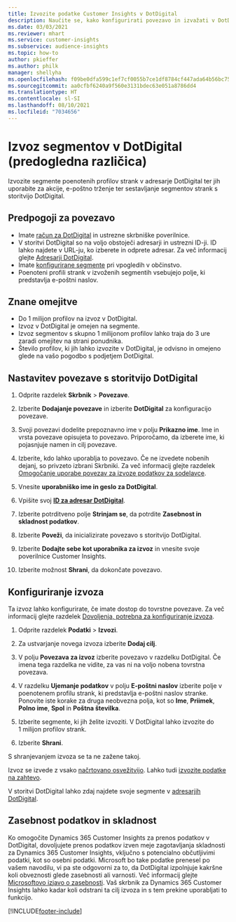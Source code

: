 ```yaml
---
title: Izvozite podatke Customer Insights v DotDigital
description: Naučite se, kako konfigurirati povezavo in izvažati v DotDigital.
ms.date: 03/03/2021
ms.reviewer: mhart
ms.service: customer-insights
ms.subservice: audience-insights
ms.topic: how-to
author: pkieffer
ms.author: philk
manager: shellyha
ms.openlocfilehash: f09be0dfa599c1ef7cf0055b7ce1df8784cf447ada64b56bc7543c214f9a5b99
ms.sourcegitcommit: aa0cfbf6240a9f560e3131bdec63e051a8786dd4
ms.translationtype: HT
ms.contentlocale: sl-SI
ms.lasthandoff: 08/10/2021
ms.locfileid: "7034656"
---
```

# <a name="export-segments-to-dotdigital-preview"></a>Izvoz segmentov v DotDigital (predogledna različica)

Izvozite segmente poenotenih profilov strank v adresarje DotDigital ter jih uporabite za akcije, e-poštno trženje ter sestavljanje segmentov strank s storitvijo DotDigital. 

## <a name="prerequisites-for-a-connection"></a>Predpogoji za povezavo

-   Imate [račun za DotDigital](https://dotdigital.com/) in ustrezne skrbniške poverilnice.
-   V storitvi DotDigital so na voljo obstoječi adresarji in ustrezni ID-ji. ID lahko najdete v URL-ju, ko izberete in odprete adresar. Za več informacij glejte [Adresarji DotDigital](https://support.dotdigital.com/hc/articles/212211968-Creating-an-address-book).
-   Imate [konfigurirane segmente](segments.md) pri vpogledih v občinstvo.
-   Poenoteni profili strank v izvoženih segmentih vsebujejo polje, ki predstavlja e-poštni naslov.

## <a name="known-limitations"></a>Znane omejitve

- Do 1 milijon profilov na izvoz v DotDigital.
- Izvoz v DotDigital je omejen na segmente.
- Izvoz segmentov s skupno 1 milijonom profilov lahko traja do 3 ure zaradi omejitev na strani ponudnika. 
- Število profilov, ki jih lahko izvozite v DotDigital, je odvisno in omejeno glede na vašo pogodbo s podjetjem DotDigital.

## <a name="set-up-connection-to-dotdigital"></a>Nastavitev povezave s storitvijo DotDigital

1. Odprite razdelek **Skrbnik** > **Povezave**.

1. Izberite **Dodajanje povezave** in izberite **DotDigital** za konfiguracijo povezave.

1. Svoji povezavi dodelite prepoznavno ime v polju **Prikazno ime**. Ime in vrsta povezave opisujeta to povezavo. Priporočamo, da izberete ime, ki pojasnjuje namen in cilj povezave.

1. Izberite, kdo lahko uporablja to povezavo. Če ne izvedete nobenih dejanj, so privzeto izbrani Skrbniki. Za več informacij glejte razdelek [Omogočanje uporabe povezav za izvoze podatkov za sodelavce](connections.md#allow-contributors-to-use-a-connection-for-exports).

1. Vnesite **uporabniško ime in geslo za DotDigital**.

1. Vpišite svoj **[ID za adresar DotDigital](https://support.dotdigital.com/hc/articles/212211968-Creating-an-address-book)**.

1. Izberite potrditveno polje **Strinjam se**, da potrdite **Zasebnost in skladnost podatkov**.

1. Izberite **Poveži**, da inicializirate povezavo s storitvijo DotDigital.

1. Izberite **Dodajte sebe kot uporabnika za izvoz** in vnesite svoje poverilnice Customer Insights.

1. Izberite možnost **Shrani**, da dokončate povezavo. 

## <a name="configure-an-export"></a>Konfiguriranje izvoza

Ta izvoz lahko konfigurirate, če imate dostop do tovrstne povezave. Za več informacij glejte razdelek [Dovoljenja, potrebna za konfiguriranje izvoza](export-destinations.md#set-up-a-new-export).

1. Odprite razdelek **Podatki** > **Izvozi**.

1. Za ustvarjanje novega izvoza izberite **Dodaj cilj**.

1. V polju **Povezava za izvoz** izberite povezavo v razdelku DotDigital. Če imena tega razdelka ne vidite, za vas ni na voljo nobena tovrstna povezava.


1. V razdelku **Ujemanje podatkov** v polju **E-poštni naslov** izberite polje v poenotenem profilu strank, ki predstavlja e-poštni naslov stranke. Ponovite iste korake za druga neobvezna polja, kot so **Ime**, **Priimek**, **Polno ime**, **Spol** in **Poštna številka**.

1. Izberite segmente, ki jih želite izvoziti. V DotDigital lahko izvozite do 1 milijon profilov strank.

1. Izberite **Shrani**.

S shranjevanjem izvoza se ta ne zažene takoj.

Izvoz se izvede z vsako [načrtovano osvežitvijo](system.md#schedule-tab). Lahko tudi [izvozite podatke na zahtevo](export-destinations.md#run-exports-on-demand). 
 
V storitvi DotDigital lahko zdaj najdete svoje segmente v [adresarjih DotDigital](https://support.dotdigital.com/hc/articles/212211968-Creating-an-address-book).


## <a name="data-privacy-and-compliance"></a>Zasebnost podatkov in skladnost

Ko omogočite Dynamics 365 Customer Insights za prenos podatkov v DotDigital, dovoljujete prenos podatkov izven meje zagotavljanja skladnosti za Dynamics 365 Customer Insights, vključno s potencialno občutljivimi podatki, kot so osebni podatki. Microsoft bo take podatke prenesel po vašem navodilu, vi pa ste odgovorni za to, da DotDigital izpolnjuje kakršne koli obveznosti glede zasebnosti ali varnosti. Več informacij glejte [Microsoftovo izjavo o zasebnosti](https://go.microsoft.com/fwlink/?linkid=396732).
Vaš skrbnik za Dynamics 365 Customer Insights lahko kadar koli odstrani ta cilj izvoza in s tem prekine uporabljati to funkcijo.


[!INCLUDE[footer-include](../includes/footer-banner.md)]
